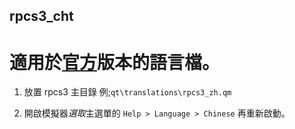 ﻿## rpcs3_cht

# 適用於[**官方**](https://rpcs3.net/)版本的語言檔。

1) 放置 rpcs3 主目錄 例;`qt\translations\rpcs3_zh.qm`

2) 開啟模擬器*選取*主選單的 `Help > Language > Chinese` 再重新啟動。
